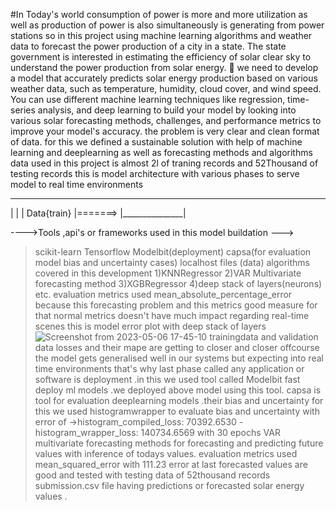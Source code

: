 #In Today's world consumption of power is more and more utilization as well as production of power is also simultaneously is generating from power stations so in this project  using machine learning algorithms and weather data to forecast the power production of a city in a state. The state government is interested in estimating the efficiency of solar clear sky to understand the power production from solar energy.
🧐 we need to develop a model that accurately predicts solar energy production based on various weather data, such as temperature, humidity, cloud cover, and wind speed. You can use different machine learning techniques like regression, time-series analysis, and deep learning to build your model
 by looking into various solar forecasting methods, challenges, and performance metrics to improve your model's accuracy.
 the problem is very clear and clean format of data.
 for this we defined a sustainable solution with help of machine learning and deeplearning as well as forecasting methods and algorithms
 data used in this project is almost 2l of traning records  and 52Thousand of testing records
 this is model architecture with various phases to serve model to real time environments
 
   _____________
 |               |
 | Data{train}   |=======>
 |_______________| 
 
 ---->Tools ,api's or frameworks used in this model buildation --->
 >scikit-learn
 >Tensorflow
 >Modelbit(deployment)
 >capsa(for evaluation model bias and uncertainty cases)
 >localhost files (data)
 algorithms covered in this development 1)KNNRegressor 2)VAR Multivariate forecasting method 3)XGBRegressor 4)deep stack of layers(neurons) etc.
 evaluation metrics used mean_absolute_percentage_error because this forecasting problem and this metrics good measure for that normal metrics doesn't have much impact regarding real-time scenes
 this is model error plot with deep stack of layers
 ![Screenshot from 2023-05-06 17-45-10](https://user-images.githubusercontent.com/99581144/236624308-f9dd9402-5da7-4ec2-9b29-71693ccfbd99.png)
 trainingdata and validation data losses and their mape are getting to closer and closer offcourse the model gets generalised well in our systems but expecting into real time environments that's why last phase called any application or software is deployment .in this we used tool called Modelbit fast deploy ml models .we deployed above model using this tool.
 capsa is tool for evaluation deeplearning models .their bias and uncertainty
 for this we used histogramwrapper to evaluate bias and uncertainty with error of ->histogram_compiled_loss: 70392.6530 - histogram_wrapper_loss: 140734.6569 with 30 epochs
 VAR multivariate forecasting methods for forecasting and predicting future values with inference of todays values.
 evaluation metrics used mean_squared_error with 111.23 error
 at last forecasted values are good and tested with testing data of 52thousand records
 submission.csv file having predictions or forecasted solar energy values
.
 
